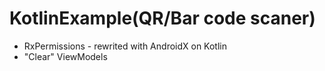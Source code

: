 # KotlinExample(QR/Bar code scaner)
 - RxPermissions - rewrited with AndroidX on Kotlin
 - "Clear" ViewModels
